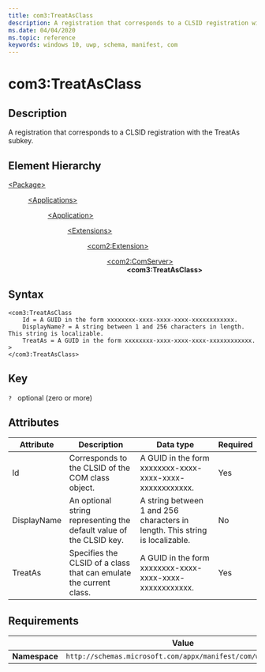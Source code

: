 ```yaml
---
title: com3:TreatAsClass
description: A registration that corresponds to a CLSID registration with the TreatAs subkey (com3:TreatAsClass).
ms.date: 04/04/2020
ms.topic: reference
keywords: windows 10, uwp, schema, manifest, com
---
```


# com3:TreatAsClass

## Description

A registration that corresponds to a CLSID registration with the TreatAs subkey.

## Element Hierarchy
<dl>
<dt><a href="element-package.md">&lt;Package&gt;</a></dt>
<dd>
<dl>
<dt><a href="element-applications.md">&lt;Applications&gt;</a></dt>
<dd>
<dl>
<dt><a href="element-application.md">&lt;Application&gt;</a></dt>
<dd>
<dl>
<dt><a href="element-1-extensions.md">&lt;Extensions&gt;</a></dt>
<dd>
<dl>
<dt><a href="element-com2-extension.md">&lt;com2:Extension&gt;</a></dt>
<dd>
<dl>
<dt><a href="element-com2-comserver.md">&lt;com2:ComServer&gt;</a></dt>
<dd><b>&lt;com3:TreatAsClass&gt;</b></dd>
</dl>
</dd>
</dl>
</dd>
</dl>
</dd>
</dl>
</dd>
</dl>
</dd>
</dl>

## Syntax
```syntax
<com3:TreatAsClass 
    Id = A GUID in the form xxxxxxxx-xxxx-xxxx-xxxx-xxxxxxxxxxxx.
    DisplayName? = A string between 1 and 256 characters in length. This string is localizable.    
    TreatAs = A GUID in the form xxxxxxxx-xxxx-xxxx-xxxx-xxxxxxxxxxxx. >
</com3:TreatAsClass>
```

## Key
`?`   optional (zero or more)

## Attributes

| Attribute | Description | Data type | Required |
|-----------|-------------|-----------|----------|
| Id | Corresponds to the CLSID of the COM class object. | A GUID in the form xxxxxxxx-xxxx-xxxx-xxxx-xxxxxxxxxxxx. | Yes |
| DisplayName | An optional string representing the default value of the CLSID key. | A string between 1 and 256 characters in length. This string is localizable. | No |
| TreatAs | Specifies the CLSID of a class that can emulate the current class. | A GUID in the form xxxxxxxx-xxxx-xxxx-xxxx-xxxxxxxxxxxx. | Yes |

## Requirements
|               |    Value                                                         |
|---------------|-------------------------------------------------------------|
| **Namespace** | `http://schemas.microsoft.com/appx/manifest/com/windows10/3` |